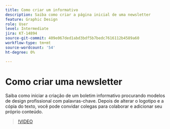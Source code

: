 ```yaml
---
title: Como criar um informativo
description: Saiba como criar a página inicial de uma newsletter
feature: Graphic Design
role: User
level: Intermediate
jira: KT-14894
source-git-commit: 409e067ded1abd3bdf5b7bedc7616112b4589a60
workflow-type: tm+mt
source-wordcount: '54'
ht-degree: 0%

---
```


# Como criar uma newsletter

Saiba como iniciar a criação de um boletim informativo procurando modelos de design profissional com palavras-chave. Depois de alterar o logotipo e a cópia do texto, você pode convidar colegas para colaborar e adicionar seu próprio conteúdo.

>[!VIDEO](https://video.tv.adobe.com/v/3427120?quality=12&learn=on&hidetitle=true)
